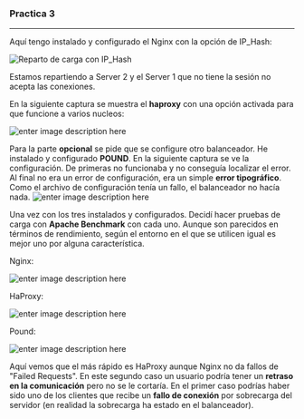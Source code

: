 ### Practica 3

----------

Aquí tengo instalado y configurado el Nginx con la opción de IP_Hash:

![Reparto de carga con IP_Hash](https://github.com/Jesus-Sheriff/SWAP/blob/master/Practica3/Capturas/carga%20con%20ab%20e%20ip_hash.png?raw=true)

 Estamos repartiendo a Server 2 y el Server 1 que no tiene la sesión no acepta las conexiones.

En la siguiente captura se muestra el **haproxy** con una opción activada para que funcione a varios nucleos:

![enter image description here](https://raw.githubusercontent.com/Jesus-Sheriff/SWAP/master/Practica3/Capturas/ab_haproxy_multicore.tiff)

Para la parte **opcional** se pide que se configure otro balanceador. He instalado y configurado **POUND**. 
En la siguiente captura se ve la configuración. De primeras no funcionaba y no conseguía localizar el error. Al final no era un error de configuración, era un simple **error tipográfico**. Como el archivo de configuración tenía un fallo, el balanceador no hacía nada. 
![enter image description here](https://raw.githubusercontent.com/Jesus-Sheriff/SWAP/master/Practica3/Capturas/pound%20config%20error%20tipografico.tiff)

Una vez con los tres instalados y configurados. Decidí hacer pruebas de carga con **Apache Benchmark** con cada uno.
Aunque son parecidos en términos de rendimiento, según el entorno en el que se utilicen igual es mejor uno por alguna característica.

Nginx:

![enter image description here](https://github.com/Jesus-Sheriff/SWAP/blob/master/Practica3/Capturas/tiempos%20nginx.png?raw=true)

HaProxy:

![enter image description here](https://raw.githubusercontent.com/Jesus-Sheriff/SWAP/master/Practica3/Capturas/tiempos%20haproxy.tiff)

Pound:

![enter image description here](https://raw.githubusercontent.com/Jesus-Sheriff/SWAP/master/Practica3/Capturas/tiempos%20pound.tiff)

Aquí vemos que el más rápido es HaProxy aunque Nginx no da fallos de "Failed Requests". En este segundo caso un usuario podría tener un **retraso en la comunicación** pero no se le cortaría. En el primer caso podrías haber sido uno de los clientes que recibe un **fallo de conexión** por sobrecarga del servidor (en realidad la sobrecarga ha estado en el balanceador).